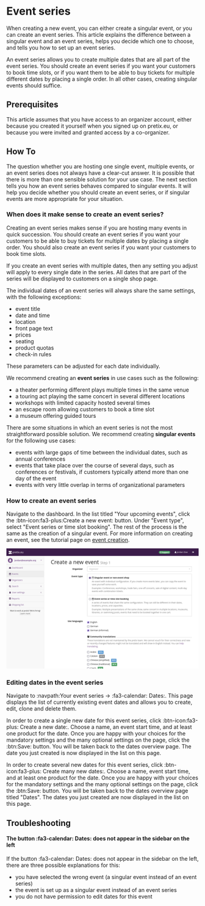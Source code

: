 # Event series

When creating a new event, you can either create a singular event, or you can create an event series. 
This article explains the difference between a singular event and an event series, helps you decide which one to choose, and tells you how to set up an event series. 

An event series allows you to create multiple dates that are all part of the event series. 
You should create an event series if you want your customers to book time slots, or if you want them to be able to buy tickets for multiple different dates by placing a single order. 
In all other cases, creating singular events should suffice. 

## Prerequisites 

This article assumes that you have access to an organizer account, either because you created it yourself when you signed up on pretix.eu, or because you were invited and granted access by a co-organizer. 

## How To 

The question whether you are hosting one single event, multiple events, or an event series does not always have a clear-cut answer. 
It is possible that there is more than one sensible solution for your use case. 
The next section tells you how an event series behaves compared to singular events. 
It will help you decide whether you should create an event series, or if singular events are more appropriate for your situation. 

### When does it make sense to create an event series? 

Creating an event series makes sense if you are hosting many events in quick succession. 
You should create an event series if you want your customers to be able to buy tickets for multiple dates by placing a single order. 
You should also create an event series if you want your customers to book time slots. 

If you create an event series with multiple dates, then any setting you adjust will apply to every single date in the series. 
All dates that are part of the series will be displayed to customers on a single shop page. 

The individual dates of an event series will always share the same settings, with the following exceptions: 

 - event title 
 - date and time 
 - location
 - front page text
 - prices 
 - seating
 - product quotas 
 - check-in rules 

These parameters can be adjusted for each date individually. 

We recommend creating an **event series** in use cases such as the following: 

 - a theater performing different plays multiple times in the same venue 
 - a touring act playing the same concert in several different locations
 - workshops with limited capacity hosted several times
 - an escape room allowing customers to book a time slot 
 - a museum offering guided tours

There are some situations in which an event series is not the most straightforward possible solution. 
We recommend creating **singular events** for the following use cases: 

 - events with large gaps of time between the individual dates, such as annual conferences
 - events that take place over the course of several days, such as conferences or festivals, if customers typically attend more than one day of the event
 - events with very little overlap in terms of organizational parameters 

### How to create an event series 

Navigate to the dashboard. 
In the list titled "Your upcoming events", click the :btn-icon:fa3-plus:Create a new event: button. 
Under "Event type", select "Event series or time slot booking". 
The rest of the process is the same as the creation of a singular event. 
For more information on creating an event, see the tutorial page on [event creation](../tutorial/event.md). 

![Screenshot of page titled "Create new Event—Step 1", showing options for choosing an organizer account, the event type, and languages to be used.](../assets/screens/event/create-event1.png "Create new event step 1 screenshot" ) 

### Editing dates in the event series 

Navigate to :navpath:Your event series → :fa3-calendar: Dates:. 
This page displays the list of currently existing event dates and allows you to create, edit, clone and delete them.

In order to create a single new date for this event series, click :btn-icon:fa3-plus: Create a new date:. 
Choose a name, an event start time, and at least one product for the date. 
Once you are happy with your choices for the mandatory settings and the many optional settings on the page, click the :btn:Save: button. 
You will be taken back to the dates overview page. 
The date you just created is now displayed in the list on this page. 

In order to create several new dates for this event series, click :btn-icon:fa3-plus: Create many new dates:. 
Choose a name, event start time, and at least one product for the date. 
Once you are happy with your choices for the mandatory settings and the many optional settings on the page, click the :btn:Save: button. 
You will be taken back to the dates overview page titled "Dates". 
The dates you just created are now displayed in the list on this page. 

## Troubleshooting 

#### The button :fa3-calendar: Dates: does not appear in the sidebar on the left 

If the button :fa3-calendar: Dates: does not appear in the sidebar on the left, there are three possible explanations for this: 

 - you have selected the wrong event (a singular event instead of an event series)
 - the event is set up as a singular event instead of an event series
 - you do not have permission to edit dates for this event 
